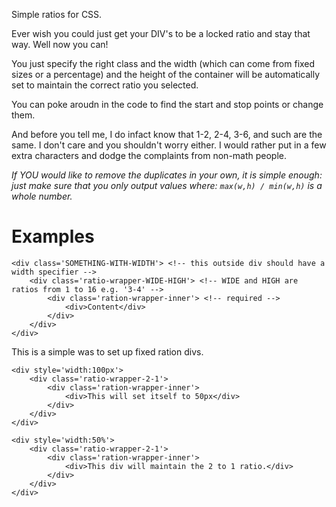 Simple ratios for CSS.

Ever wish you could just get your DIV's to be a locked ratio and stay that way. Well now you can!

You just specify the right class and the width (which can come from fixed sizes or a percentage) and the 
height of the container will be automatically set to maintain the correct ratio you selected.

You can poke aroudn in the code to find the start and stop points or change them.

And before you tell me, I do infact know that 1-2, 2-4, 3-6, and such are the same. I don't care
and you shouldn't worry either. I would rather put in a few extra characters and dodge the complaints
from non-math people. 

*If YOU would like to remove the duplicates in your own, it is simple enough: just make sure that 
you only output values where:  `max(w,h) / min(w,h)` is a whole number.*

Examples
========
```
<div class='SOMETHING-WITH-WIDTH'> <!-- this outside div should have a width specifier -->
	<div class='ratio-wrapper-WIDE-HIGH'> <!-- WIDE and HIGH are ratios from 1 to 16 e.g. '3-4' -->
		<div class='ration-wrapper-inner'> <!-- required -->
			<div>Content</div>
		</div>
	</div>
</div>
```

This is a simple was to set up fixed ration divs.


```
<div style='width:100px'> 
	<div class='ratio-wrapper-2-1'> 
		<div class='ration-wrapper-inner'> 
			<div>This will set itself to 50px</div>
		</div>
	</div>
</div>

<div style='width:50%'> 
	<div class='ratio-wrapper-2-1'> 
		<div class='ration-wrapper-inner'> 
			<div>This div will maintain the 2 to 1 ratio.</div>
		</div>
	</div>
</div>

```

